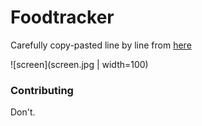 # Foodtracker

Carefully copy-pasted line by line from [here](https://developer.apple.com/library/content/referencelibrary/GettingStarted/DevelopiOSAppsSwift/index.html)


![screen](screen.jpg | width=100)


### Contributing
Don't.

